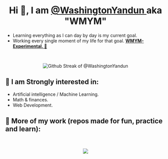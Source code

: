 <h1 align="center" > Hi 👋, I am <a href="https://github.com/WashingtonYandun"> @WashingtonYandun </a> aka "WMYM" </h1>
    
<p>
    <ul>
        <li> Learning everything as I can day by day is my current goal. </li>
        <li> Working every single moment of my life for that goal. <b><a href="https://github.com/WMYM-Experimental"> WMYM-Experimental. 🌱 </a></b></li>
    </ul>
</p>

<br>
<p align="center">
  <img alt="Github Streak of @WashingtonYandun" src="http://github-readme-streak-stats.herokuapp.com?user=WashingtonYandun&theme=react&hide_border=true&date_format=M%20j%5B%2C%20Y%5D&stroke=5AA5E7&fire=5AA5E7&currStreakNum=5AA5E7&border=5AA5E7&sideNums=5AA5E7&sideLabels=5AA5E7&ring=5AA5E7&currStreakLabel=5AA5E7"/>
</p>
    
<h2> 👀 I am Strongly interested in: </h2>
<p>
    <ul>
        <li> Artificial intelligence / Machine Learning. </li>
        <li> Math & finances. </li>
        <li> Web Development. </li>
    </ul>
</p>

<h2> 🌱 More of my work (repos made for fun, practice and learn): </h2>
<br>
<p align="center" >
    <a align="center" href="https://github.com/WMYM-Experimental"><image src="https://readme-typing-svg.herokuapp.com?font=Roboto&size=20&color=5AA5E7&center=true&width=410&height=45&lines=WMYM+-+Experimental."></a>
</p>
